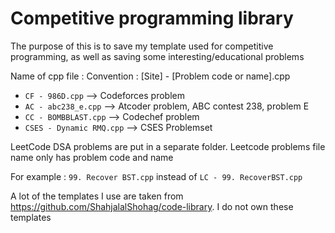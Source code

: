 # Competitive programming library
The purpose of this is to save my template used for competitive programming, as well as saving some interesting/educational problems

Name of cpp file : 
Convention : [Site] - [Problem code or name].cpp
- `CF - 986D.cpp` --> Codeforces problem
- `AC - abc238_e.cpp` --> Atcoder problem, ABC contest 238, problem E
- `CC - BOMBBLAST.cpp` --> Codechef problem
- `CSES - Dynamic RMQ.cpp` --> CSES Problemset

LeetCode DSA problems are put in a separate folder. Leetcode problems file name only has problem code and name

For example : `99. Recover BST.cpp` instead of `LC - 99. RecoverBST.cpp`

A lot of the templates I use are taken from https://github.com/ShahjalalShohag/code-library. I do not own these templates

